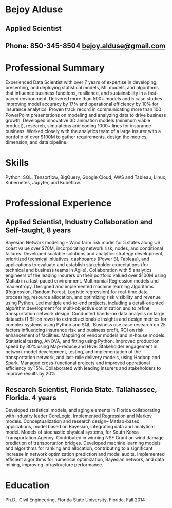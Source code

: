# Bejoy Alduse
## Applied Scientist
## Phone: 850-345-8504  bejoy.alduse@gmail.com 

# Professional Summary
Experienced Data Scientist with over 7 years of expertise in developing, presenting, and deploying statistical models, ML models, and algorithms that influence business functions, resilience, and sustainability in a fast-paced environment. Delivered more than 500+ models and 5 case studies improving model accuracy by 17% and operational efficiency by 10% for insurance analytics. Proven track record in communicating more than 100 PowerPoint presentations on modeling and analyzing data to drive business growth. Developed innovative 3D animation models (minimum viable product), research, simulations and coding 1000+ lines for insurance business. Worked closely with the analytics team of a large insurer with a portfolio of over $100M to gather requirements, design the metrics, dimension, and data pipeline.

# Skills 
Python, SQL, Tensorflow, BigQuery, Google Cloud, AWS and Tableau, Linux, Kubernetes, Jupyter, and Kubeflow.

# Professional Experience

## Applied Scientist, Industry Collaboration and Self-taught, 8 years

Bayesian Network modeling – Wind farm risk model for 5 states along US coast value over $70M, incorporating network risk, nodes, and conditional failures.
Developed scalable solutions and analytics strategy development, prioritized technical initiatives, dashboards (Power BI, Tableau), and applications to evaluate and establish stakeholder expectations (for technical and business teams in Agile). Collaboration with 5 analytics engineers of the leading insurers on their portfolio valued over $100M using Matlab in a fast-paced environment. Multinomial Regression models and  max entropy.
Designed and implemented machine learning algorithms (Regression, Random Forest, Logistic regression) for real-time data processing, resource allocation, and optimizing risk visibility and revenue using Python.
Led multiple end-to-end projects, including a detail-oriented algorithm development for multi-objective optimization and to refine transportation network design.
Conducted hands-on data analysis on large datasets (1 Billion rows) to extract actionable insights and design metrics for complex systems using Python and SQL.
Business use case research on 25 factors influencing insurance risk and business profit, ROI on risk enhancement of facilities. Mapping of vendor models and in-house models. Statistical testing, ANOVA, and fitting using Python. Improved production speed by 30% using Map-reduce and Hive.
Stakeholder engagement in network model development, testing, and implementation of the transportation network, and last-mile delivery models, using Hadoop and Spark. Managed cross-functional projects and improved operational efficiency by 15%.
Collaborated with leading insurers and stakeholders to improve results by 20%.

## Research Scientist, Florida State. Tallahassee, Florida. 4 years
Developed statistical models, and aging elements in Florida collaborating with industry leader CoreLogic. Implemented Regression and Markov models.
Conceptualization and research design– Matlab-based applications, model based on Bayesian, integrating data and analytical model.
Models of stochastic physical systems, for South Korea Transportation Agency. Contributed in winning NSF Grant on wind damage prediction of transportation bridges.
Developed machine learning models and algorithms for ranking and allocation, contributing to a significant increase in network optimization prediction and model audits.
Implemented efficient algorithms for numerical optimization, Bayesian network, and data mining, improving infrastructure performance.

# Education
Ph.D., Civil Engineering, Florida State University, Florida. Fall 2014






